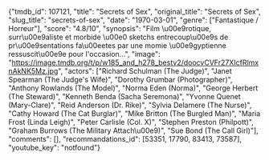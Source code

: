 {"tmdb_id": 107121, "title": "Secrets of Sex", "original_title": "Secrets of Sex", "slug_title": "secrets-of-sex", "date": "1970-03-01", "genre": ["Fantastique / Horreur"], "score": "4.8/10", "synopsis": "Film \u00e9rotique, surr\u00e9aliste et morbide \u00e0 sketchs entrecoup\u00e9s de pr\u00e9sentations fa\u00eetes par une momie \u00e9gyptienne ressuscit\u00e9e pour l'occasion...", "image": "https://image.tmdb.org/t/p/w185_and_h278_bestv2/doocvCVFr27XIcfRlmxnAkNK5Mz.jpg", "actors": ["Richard Schulman (The Judge)", "Janet Spearman (The Judge's Wife)", "Dorothy Grumbar (Photographer)", "Anthony Rowlands (The Model)", "Norma Eden (Norma)", "George Herbert (The Steward)", "Kenneth Benda (Sacha Seremona)", "Yvonne Quenet (Mary-Clare)", "Reid Anderson (Dr. Rike)", "Sylvia Delamere (The Nurse)", "Cathy Howard (The Cat Burglar)", "Mike Britton (The Burgled Man)", "Maria Frost (Linda Leigh)", "Peter Carlisle (Col. X)", "Stephen Preston (Philpott)", "Graham Burrows (The Military Attach\u00e9)", "Sue Bond (The Call Girl)"], "comments": [], "recommandations_id": [53351, 17790, 83413, 73587], "youtube_key": "notfound"}